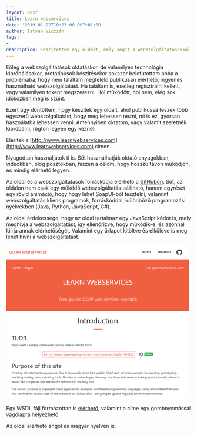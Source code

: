 ```yaml
---
layout: post
title: Learn webservices
date: '2019-01-22T10:23:00.007+01:00'
author: István Viczián
tags:
-
description: Készítettem egy oldalt, mely segít a webszolgáltatásokkal kapcsolatos első lépésekben.
---
```


Főleg a webszolgáltatások oktatáskor, de valamilyen technológia kipróbálásakor, prototípusok készítésekor sokszor belefutottam
abba a problémába, hogy nem találtam megfelelő publikusan elérhető, ingyenes használható webszolgáltatást. Ha találtam is,
esetleg regisztrálni kellett, vagy valamilyen tokent megszerezni. Hol működött, hol nem, elég sok időközben meg is szűnt.

Ezért úgy döntöttem, hogy készítek egy oldalt, ahol publikussá teszek több egyszerű webszolgáltatást, hogy meg lehessen nézni,
mi is ez, gyorsan használatba lehessen venni. Amennyiben oktatom, vagy valamit szeretnék kipróbálni, rögtön legyen egy kéznél.

Eléritek a [http://www.learnwebservices.com](http://www.learnwebservices.com) címen.

Nyugodtan használjátok ti is. Sőt használhatják oktató anyagokban, videókban, blog posztokban, hiszen a célom, hogy hosszú távon működjön,
és mindig elérhető legyen.

Az oldal és a webszolgáltatások forráskódja elérhető a [GitHubon](https://github.com/vicziani/learnwebservices). Sőt,
az oldalon nem csak egy működő webszolgáltatás található, hanem egyrészt egy rövid animáció, hogy hogy lehet SoapUI-ból
tesztelni, valamint webszolgáltatás kliens programok, forráskóddal, különböző programozási nyelvekben (Java, Python, JavaScript, C#).

Az oldal érdekessége, hogy az oldal tartalmaz egy JavaScript kódot is, mely meghívja a webszolgáltatást, így ellenőrizve, hogy
működik-e, és azonnal kiírja annak elérhetőségét. Valamint egy űrlapot kitöltve és elküldve is meg lehet hívni a webszolgáltatást.

![Learn webservices site](/artifacts/posts/2019-01-22-learnwebservices/learnwebservices.png)

Egy WSDL fájl formázottan is [elérhető](http://www.learnwebservices.com/wsdl.html), valamint a címe egy gombnyomással vágólapra helyezhető.

Az oldal elérhető angol és magyar nyelven is.